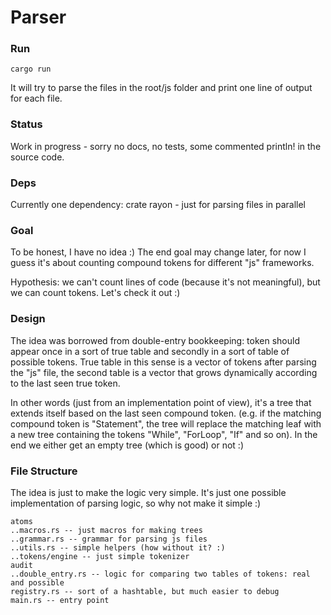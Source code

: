 Parser
======

### Run

`cargo run`

It will try to parse the files in the root/js folder and print one line of output for each file.

### Status

Work in progress - sorry no docs, no tests, some commented println! in the source code.

### Deps

Currently one dependency: crate rayon - just for parsing files in parallel

### Goal

To be honest, I have no idea :) The end goal may change later, for now I guess it's about counting compound tokens for different "js" frameworks.

Hypothesis: we can't count lines of code (because it's not meaningful), but we can count tokens. Let's check it out :)

### Design

The idea was borrowed from double-entry bookkeeping: token should appear once in a sort of true table and secondly in a sort of table of possible tokens. True table in this sense is a vector of tokens after parsing the "js" file, the second table is a vector that grows dynamically according to the last seen true token.

In other words (just from an implementation point of view), it's a tree that extends itself based on the last seen compound token. (e.g. if the matching compound token is "Statement", the tree will replace the matching leaf with a new tree containing the tokens "While", "ForLoop", "If" and so on). In the end we either get an empty tree (which is good) or not :)

### File Structure

The idea is just to make the logic very simple. It's just one possible implementation of parsing logic, so why not make it simple :)

```
atoms
..macros.rs -- just macros for making trees
..grammar.rs -- grammar for parsing js files
..utils.rs -- simple helpers (how without it? :)
..tokens/engine -- just simple tokenizer
audit
..double_entry.rs -- logic for comparing two tables of tokens: real and possible
registry.rs -- sort of a hashtable, but much easier to debug
main.rs -- entry point
```
